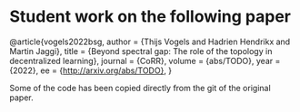 # Student work on the following paper

@article{vogels2022bsg,
  author    = {Thijs Vogels and Hadrien Hendrikx and Martin Jaggi},
  title     = {Beyond spectral gap: The role of the topology in decentralized learning},
  journal   = {CoRR},
  volume    = {abs/TODO},
  year      = {2022},
  ee        = {http://arxiv.org/abs/TODO},
}

Some of the code has been copied directly from the git of the original paper. 

